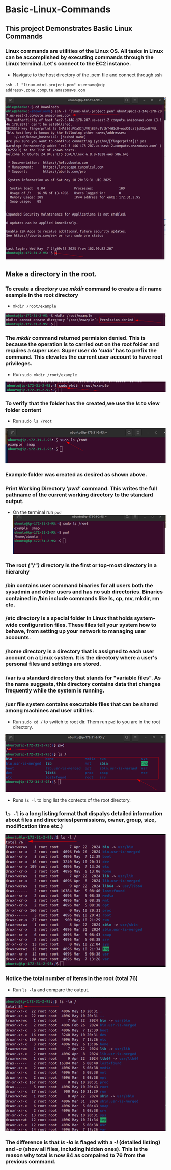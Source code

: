 # Basic-Linux-Commands
## This project Demonstrates Baslic Linux Commands

### Linux commands are utilities of the Linux OS. All tasks in Linux can be accomplished by executing commands through the Linux terminal. Let's connect to the EC2 instance.

* Navigate to the host directory of the .pem file and connect through ssh

`ssh -l "linux-mini-project.pem" username@<ip address>.zone.compute.amazonaws.com`

![connect](./img/connect-ssh.png)

## Make a directory in the root.

### To create a directory use _mkdir_ command to create a dir name example in the root directory

* `mkdir /root/example`

![mkdir](./img/mkdir-denied.png)

### The *_mkdir_* command returned permision denied. This is because the operation is to carried out on the root folder and requires a super user. Super user do *'sudo'* has to prefix the command. This elevates the current user account to have root privileges.

* Run `sudo mkdir /root/example`

![sudo-mkdir](./img/sudo-mkdir.png)

### To verify that the folder has the created,we use the **_ls_** to view folder content

* Run `sudo ls /root`

![](./img/sudo-ls.png)

### Example folder was created as desired as shown above.

### Print Working Directory *'pwd'* command. This  writes the full pathname of the current working directory to the standard output.

* On the terminal run `pwd`
![pwd](./img/pwd.png)

### The root *("/")* directory is the first or top-most directory in a hierarchy

### /bin contains user command binaries for all users both the sysadmin and other users and has no sub directories. Binaries contained in /bin include commands like ls, cp, mv, mkdir, rm etc. 

### /etc directory is a special folder in Linux that holds system-wide configuration files. These files tell your system how to behave, from setting up your network to managing user accounts. 

### /home directory is a directory that is assigned to each user account on a Linux system. It is the directory where a user's personal files and settings are stored.

### /var is a standard directory that stands for "variable files". As the name suggests, this directory contains data that changes frequently while the system is running.

### /usr file system contains executable files that can be shared among machines and user utilities.

* Run `sudo cd /` to switch to root dir. Them run `pwd` to you are in the root directory.

![pwd-root](./img/pwd-root.png)

* Runs `ls -l` to long list the contects of the root directory.

### `ls -l` is a long listing format that dispalys detailed information about files and directories(permissions, owner, group, size, modification time etc.)

![ls-l](./img/main-ls-l-root.png)

### Notice the total number of items in the root (total 76)

* Run `ls -la` and compare the output.

![kop](./img/ls-la-root2.png)

### The difference is that _ls -la_ is flaged with a _-l_  (detailed listing) and _-a_ (show all files, including hidden ones). This is the reason why total is now 84 as compaired to 76 from the previous command.

